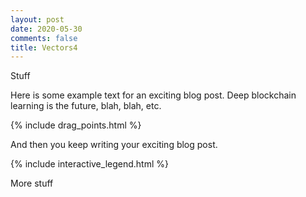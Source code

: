 ```yaml
---
layout: post
date: 2020-05-30
comments: false
title: Vectors4
---
```


Stuff

Here is some example text for an exciting blog post. Deep blockchain learning is the future, blah, blah, etc.

{% include drag_points.html %}

And then you keep writing your exciting blog post.

{% include interactive_legend.html %}

More stuff
